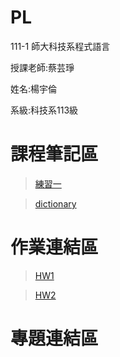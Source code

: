 # PL


111-1 師大科技系程式語言
 
 授課老師:蔡芸琤
 
 姓名:楊宇倫
 
 系級:科技系113級
 
 課程筆記區
 ==========
 >[練習一](https://github.com/yulun910207/PL/blob/main/.ipynb_checkpoints/Untitled-checkpoint.ipynb)
 
 >[dictionary](https://github.com/yulun910207/PL/blob/main/.ipynb_checkpoints/dictionary-checkpoint.ipynb)
 
 作業連結區
 ==========
 >[HW1](https://github.com/yulun910207/PL/blob/main/HW1.ipynb)
 
 >[HW2](https://github.com/yulun910207/PL/blob/main/HW2.ipynb)
 
 專題連結區
 ==========
